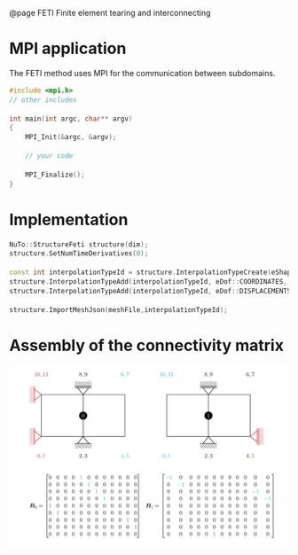 @page FETI Finite element tearing and interconnecting

# MPI application

The FETI method uses MPI for the communication between subdomains.

```cpp
#include <mpi.h>
// other includes

int main(int argc, char** argv)
{
    MPI_Init(&argc, &argv);

    // your code

    MPI_Finalize();
}
```    

# Implementation

```cpp
NuTo::StructureFeti structure(dim);
structure.SetNumTimeDerivatives(0);

const int interpolationTypeId = structure.InterpolationTypeCreate(eShapeType::QUAD2D);
structure.InterpolationTypeAdd(interpolationTypeId, eDof::COORDINATES,     eTypeOrder::EQUIDISTANT1);
structure.InterpolationTypeAdd(interpolationTypeId, eDof::DISPLACEMENTS,   eTypeOrder::EQUIDISTANT1);

structure.ImportMeshJson(meshFile,interpolationTypeId);
```    

# Assembly of the connectivity matrix

![alt text][logo]

[logo]: doc/images/FETI_B_matrix_assembly.png "Logo Title Text 2"
